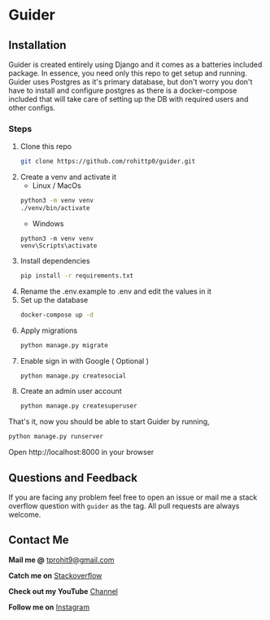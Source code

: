 # Guider

## Installation

Guider is created entirely using Django and it comes as a batteries included package. In essence, you need only this repo to get setup and running. Guider uses Postgres as it's primary database, but don't  worry you don't have to install and configure postgres as there is a docker-compose included that will take care of setting up the DB with required users and other configs.

### Steps

1) Clone this repo
    ```bash
    git clone https://github.com/rohittp0/guider.git
    ```
2) Create a venv and activate it
    - Linux / MacOs
    ```bash
   python3 -m venv venv
   ./venv/bin/activate
   ```
   - Windows
   ```
   python3 -m venv venv
   venv\Scripts\activate
   ```
3) Install dependencies
    ```bash
   pip install -r requirements.txt
    ```
4) Rename the .env.example to .env and edit the values in it
5) Set up the database
    ```bash
   docker-compose up -d
    ```
6) Apply migrations
    ```bash
   python manage.py migrate
   ```
7) Enable sign in with Google ( Optional )
    ```bash
    python manage.py createsocial
    ```
8) Create an admin user account
    ```bash
   python manage.py createsuperuser
   ```
   
That's it, now you should be able to start Guider by running,
```bash
python manage.py runserver
```

Open http://localhost:8000 in your browser

## Questions and Feedback
If you are facing any problem feel free to open an issue or mail me a stack overflow question with `guider` as the tag. All pull requests are always welcome.

## Contact Me

**Mail me @**  [tprohit9@gmail.com](mailto:tprohit9@gmail.com)

**Catch me on**  [Stackoverflow](https://stackoverflow.com/users/10182024/rohi)

**Check out my YouTube**  [Channel](https://www.youtube.com/channel/UCVRdZwluF8jYXSIaHBqK73w)

**Follow me on**  [Instagram](https://www.instagram.com/rohit_pnr/)
